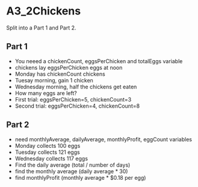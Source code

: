 # A3_2Chickens
 
Split into a Part 1 and Part 2. 
## Part 1
- You neeed a chickenCount, eggsPerChicken and totalEggs variable
- chickens lay eggsPerChicken eggs at noon
- Monday has chickenCount chickens
- Tuesay morning, gain 1 chicken
- Wednesday morning, half the chickens get eaten
- How many eggs are left?
- First trial: eggsPerChicken=5, chickenCount=3
- Second trial: eggsPerChicken=4, chickenCount=8

## Part 2
- need monthlyAverage, dailyAverage, monthlyProfit, eggCount variables
- Monday collects 100 eggs
- Tuesday collects 121 eggs
- Wednesday collects 117 eggs
- Find the daily average (total / number of days)
- find the monthly average (daily average * 30)
- find monthlyProfit (monthly average * $0.18 per egg)
